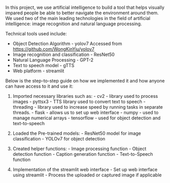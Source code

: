 In this project, we use artificial intelligence to build a tool that helps visually impared people be able to better navigate the environment around them. We used two of the main leading technologies in the field of artificial intelligence: image recognition and natural language processing. 

Technical tools used include:
- Object Detection Algorithm - yolov7 Accessed from https://github.com/WongKinYiu/yolov7
- Image recognition and classification - ResNet50
- Natural Language Processing - GPT-2
- Text to speech model - gTTS
- Web platform - streamlit

Below is the step-to-step guide on how we implemented it and how anyone can have access to it and use it:

1. Imported necessary libraries such as:
          - cv2 - library used to process images
          - pyttsx3 - TTS library used to convert text to speech
          - threading - library used to increase speed by running tasks in separate threads.
          - flask - allows us to set up web interface
          - numpy - used to manage numerical arrays
          - tensorflow - used for object detection and text-to-speech
2. Loaded the Pre-trained models:
       - ResNet50 model for image classification
       - YOLOv7 for object detection

3. Created helper functions:
       - Image processing function
       - Object detection function
       - Caption generation function
       - Text-to-Speech function
4. Implementation of the streamlit web interface
       - Set up web interface using streamlit
       - Process the uploaded or captured image if applicable




  




